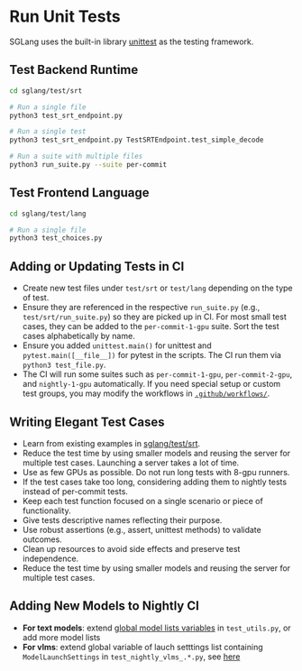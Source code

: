 # Run Unit Tests

SGLang uses the built-in library [unittest](https://docs.python.org/3/library/unittest.html) as the testing framework.

## Test Backend Runtime
```bash
cd sglang/test/srt

# Run a single file
python3 test_srt_endpoint.py

# Run a single test
python3 test_srt_endpoint.py TestSRTEndpoint.test_simple_decode

# Run a suite with multiple files
python3 run_suite.py --suite per-commit
```

## Test Frontend Language
```bash
cd sglang/test/lang

# Run a single file
python3 test_choices.py
```

## Adding or Updating Tests in CI

- Create new test files under `test/srt` or `test/lang` depending on the type of test.
- Ensure they are referenced in the respective `run_suite.py` (e.g., `test/srt/run_suite.py`) so they are picked up in CI. For most small test cases, they can be added to the `per-commit-1-gpu` suite. Sort the test cases alphabetically by name.
- Ensure you added `unittest.main()` for unittest and `pytest.main([__file__])` for pytest in the scripts. The CI run them via `python3 test_file.py`.
- The CI will run some suites such as `per-commit-1-gpu`, `per-commit-2-gpu`, and `nightly-1-gpu` automatically. If you need special setup or custom test groups, you may modify the workflows in [`.github/workflows/`](https://github.com/sgl-project/sglang/tree/main/.github/workflows).

## Writing Elegant Test Cases

- Learn from existing examples in [sglang/test/srt](https://github.com/sgl-project/sglang/tree/main/test/srt).
- Reduce the test time by using smaller models and reusing the server for multiple test cases. Launching a server takes a lot of time.
- Use as few GPUs as possible. Do not run long tests with 8-gpu runners.
- If the test cases take too long, considering adding them to nightly tests instead of per-commit tests.
- Keep each test function focused on a single scenario or piece of functionality.
- Give tests descriptive names reflecting their purpose.
- Use robust assertions (e.g., assert, unittest methods) to validate outcomes.
- Clean up resources to avoid side effects and preserve test independence.
- Reduce the test time by using smaller models and reusing the server for multiple test cases.


## Adding New Models to Nightly CI
- **For text models**: extend [global model lists variables](https://github.com/sgl-project/sglang/blob/85c1f7937781199203b38bb46325a2840f353a04/python/sglang/test/test_utils.py#L104) in `test_utils.py`, or add more model lists
- **For vlms**: extend global variable of lauch setttings list containing `ModelLaunchSettings` in `test_nightly_vlms_.*.py`, see [here](https://github.com/sgl-project/sglang/blob/85c1f7937781199203b38bb46325a2840f353a04/test/srt/test_nightly_vlms_mmmu_eval.py#L18)
